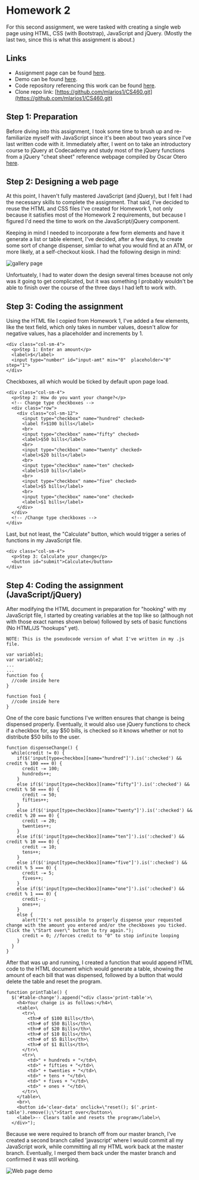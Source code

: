 # Homework 2

For this second assignment, we were tasked with creating a single web page using HTML, CSS (with Bootstrap), JavaScript and jQuery. (Mostly the last two, since this is what this assignment is about.)

## Links

* Assignment page can be found [here](http://www.wou.edu/~morses/classes/cs46x/assignments/HW2.html).
* Demo can be found [here](https://mlarios1.github.io/CS460/hw2/).
* Code repository referencing this work can be found [here](https://github.com/mlarios1/CS460/tree/master/hw2).
* Clone repo link: [https://github.com/mlarios1/CS460.git](https://github.com/mlarios1/CS460.git)

## Step 1: Preparation

Before diving into this assignment, I took some time to brush up and re-familiarize myself with JavaScript since it's been about two years since I've last written code with it. Immediately after, I went on to take an introductory course to jQuery at Codecademy and study most of the jQuery functions from a jQuery "cheat sheet" reference webpage compiled by Oscar Otero [here](https://oscarotero.com/jquery/).

## Step 2: Designing a web page

At this point, I haven't fully mastered JavaScript (and jQuery), but I felt I had the necessary skills to complete the assignment. That said, I've decided to reuse the HTML and CSS files I've created for Homework 1, not only because it satisfies most of the Homework 2 requirements, but because I figured I'd need the time to work on the JavaScript/jQuery component.

Keeping in mind I needed to incorporate a few form elements and have it generate a list or table element, I've decided, after a few days, to create some sort of change dispenser, simliar to what you would find at an ATM, or more likely, at a self-checkout kiosk. I had the following design in mind:

![gallery page](https://mlarios1.github.io/mlarios1.github.io/CS460/HW2/hw2_design.jpg)

Unfortuately, I had to water down the design several times bceause not only was it going to get complicated, but it was something I probably wouldn't be able to finish over the course of the three days I had left to work with.

## Step 3: Coding the assignment

Using the HTML file I copied from Homework 1, I've added a few elements, like the text field, which only takes in number values, doesn't allow for negative values, has a placeholder and increments by 1.
```
<div class="col-sm-4">
  <p>Step 1: Enter an amount</p>
  <label>$</label>
  <input type="number" id="input-amt" min="0"  placeholder="0" step="1">
</div>
```

Checkboxes, all which would be ticked by default upon page load.
```
<div class="col-sm-4">
  <p>Step 2: How do you want your change?</p>
  <!-- Change type checkboxes -->
  <div class="row">
    <div class="col-sm-12">
      <input type="checkbox" name="hundred" checked>
      <label f>$100 bills</label>
      <br>
      <input type="checkbox" name="fifty" checked>
      <label>$50 bills</label>
      <br>
      <input type="checkbox" name="twenty" checked>
      <label>$20 bills</label>
      <br>
      <input type="checkbox" name="ten" checked>
      <label>$10 bills</label>
      <br>
      <input type="checkbox" name="five" checked>
      <label>$5 bills</label>
      <br>
      <input type="checkbox" name="one" checked>
      <label>$1 bills</label>
    </div>
  </div>
  <!-- /Change type checkboxes -->
</div>
```

Last, but not least, the "Calculate" button, which would trigger a series of functions in my JavaScript file.
```
<div class="col-sm-4">
  <p>Step 3: Calculate your change</p>
  <button id="submit">Calculate</button>
</div>
```

## Step 4: Coding the assignment (JavaScript/jQuery)

After modifying the HTML document in preparation for "hooking" with my JavaScript file, I started by creating variables at the top like so (although not with those exact names shown below) followed by sets of basic functions (No HTML/JS "hookups" yet).
```
NOTE: This is the pseudocode version of what I've written in my .js file.

var variable1;
var variable2;
...
...
function foo {
  //code inside here
}

function foo1 {
  //code inside here
}
```

One of the core basic functions I've written ensures that change is being dispensed properly. Eventually, it would also use jQuery functions to check if a checkbox for, say $50 bills, is checked so it knows whether or not to distribute $50 bills to the user.
```
function dispenseChange() {
  while(credit != 0) {
    if($('input[type=checkbox][name="hundred"]').is(':checked') && credit % 100 === 0) {
      credit -= 100;
      hundreds++;
    }
    else if($('input[type=checkbox][name="fifty"]').is(':checked') && credit % 50 === 0) {
      credit -= 50;
      fifties++;
    }
    else if($('input[type=checkbox][name="twenty"]').is(':checked') && credit % 20 === 0) {
      credit -= 20;
      twenties++;
    }
    else if($('input[type=checkbox][name="ten"]').is(':checked') && credit % 10 === 0) {
      credit -= 10;
      tens++;
    }
    else if($('input[type=checkbox][name="five"]').is(':checked') && credit % 5 === 0) {
      credit -= 5;
      fives++;
    }
    else if($('input[type=checkbox][name="one"]').is(':checked') && credit % 1 === 0) {
      credit--;
      ones++;
    }
    else {
      alert("It's not possible to properly dispense your requested change with the amount you entered and/or the checkboxes you ticked. Click the \"Start over\" button to try again.");
      credit = 0; //forces credit to "0" to stop infinite looping
    }
  }
}
```

After that was up and running, I created a function that would append HTML code to the HTML document which would generate a table, showing the amount of each bill that was dispensed, followed by a button that would delete the table and reset the program.
```
function printTable() {
  $('#table-change').append("<div class='print-table'>\
    <h4>Your change is as follows:</h4>\
    <table>\
      <tr>\
        <th># of $100 Bills</th>\
        <th># of $50 Bills</th>\
        <th># of $20 Bills</th>\
        <th># of $10 Bills</th>\
        <th># of $5 Bills</th>\
        <th># of $1 Bills</th>\
      </tr>\
      <tr>\
        <td>" + hundreds + "</td>\
        <td>" + fifties + "</td>\
        <td>" + twenties + "</td>\
        <td>" + tens + "</td>\
        <td>" + fives + "</td>\
        <td>" + ones + "</td>\
      </tr>\
    </table>\
    <br>\
    <button id='clear-data' onclick=\"reset(); $('.print-table').remove();\">Start over</button>\
    <label>-- Clears table and resets the program</label>\
  </div>");
```

Because we were required to branch off from our master branch, I've created a second branch called 'javascript' where I would commit all my JavaScript work, while committing all my HTML work back at the master branch. Eventually, I merged them back under the master branch and confirmed it was still working.

![Web page demo](https://mlarios1.github.io/mlarios1.github.io/CS460/HW2/hw2.png)
